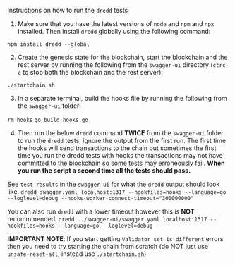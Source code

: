 Instructions on how to run the `dredd` tests

1) Make sure that you have the latest versions of `node` and `npm` and `npx` installed. Then install `dredd` globally using the following command:

`npm install dredd --global`

2) Create the genesis state for the blockchain, start the blockchain and the rest server by running the following from the `swagger-ui` directory (`ctrc-c` to stop both the blockchain and the rest server):

`./startchain.sh`

3) In a separate terminal, build the hooks file by running the following from the `swagger-ui` folder:

`rm hooks`
`go build hooks.go`

4) Then run the below `dredd` command **TWICE** from the `swagger-ui` folder to run the `dredd` tests, ignore the output from the first run. The first time the hooks will send transactions to the chain but sometimes the first time you run the dredd tests with hooks the transactions may not have committed to the blockchain so some tests may erroneously fail. **When you run the script a second time all the tests should pass.** 

See `test-results` in the `swagger-ui` for what the `dredd` output should look like.
`dredd swagger.yaml localhost:1317 --hookfiles=hooks --language=go --loglevel=debug --hooks-worker-connect-timeout="300000000"`

You can also run `dredd` with a lower timeout however this is **NOT** recommmended:
`dredd ../swagger-ui/swagger.yaml localhost:1317 --hookfiles=hooks --language=go --loglevel=debug`

**IMPORTANT NOTE**: If you start getting `Validator set is different` errors then you need to try starting the chain from scratch (do NOT just use `unsafe-reset-all`, instead use `./startchain.sh`)